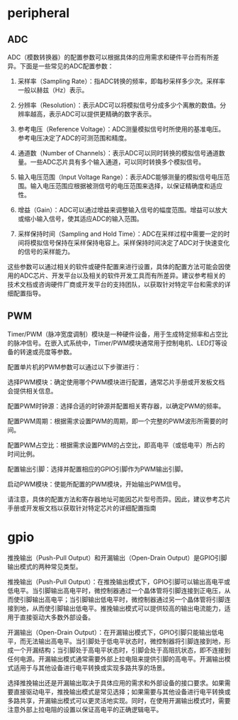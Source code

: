 # peripheral

## ADC
ADC（模数转换器）的配置参数可以根据具体的应用需求和硬件平台而有所差异。下面是一些常见的ADC配置参数：

1. 采样率（Sampling Rate）：指ADC转换的频率，即每秒采样多少次。采样率一般以赫兹（Hz）表示。

2. 分辨率（Resolution）：表示ADC可以将模拟信号分成多少个离散的数值。分辨率越高，表示ADC可以提供更精确的数字表示。

3. 参考电压（Reference Voltage）：ADC测量模拟信号时所使用的基准电压。参考电压决定了ADC的可测范围和精度。

4. 通道数（Number of Channels）：表示ADC可以同时转换的模拟信号通道数量。一些ADC芯片具有多个输入通道，可以同时转换多个模拟信号。

5. 输入电压范围（Input Voltage Range）：表示ADC能够测量的模拟信号电压范围。输入电压范围应根据被测信号的电压范围来选择，以保证精确度和适应性。

6. 增益（Gain）：ADC可以通过增益来调整输入信号的幅度范围。增益可以放大或缩小输入信号，使其适应ADC的输入范围。

7. 采样保持时间（Sampling and Hold Time）：ADC在采样过程中需要一定的时间将模拟信号保持在采样保持电容上。采样保持时间决定了ADC对于快速变化的信号的采样能力。

这些参数可以通过相关的软件或硬件配置来进行设置，具体的配置方法可能会因使用的ADC芯片、开发平台以及相关的软件开发工具而有所差异。建议参考相关的技术文档或咨询硬件厂商或开发平台的支持团队，以获取针对特定平台和需求的详细配置指导。

## PWM

Timer/PWM（脉冲宽度调制）模块是一种硬件设备，用于生成特定频率和占空比的脉冲信号。在嵌入式系统中，Timer/PWM模块通常用于控制电机、LED灯等设备的转速或亮度等参数。

配置单片机的PWM参数可以通过以下步骤进行：

选择PWM模块：确定使用哪个PWM模块进行配置，通常芯片手册或开发板文档会提供相关信息。

配置PWM时钟源：选择合适的时钟源并配置相关寄存器，以确定PWM的频率。

配置PWM周期：根据需求设置PWM的周期，即一个完整的PWM波形所需要的时间。

配置PWM占空比：根据需求设置PWM的占空比，即高电平（或低电平）所占的时间比例。

配置输出引脚：选择并配置相应的GPIO引脚作为PWM输出引脚。

启动PWM模块：使能所配置的PWM模块，开始输出PWM信号。

请注意，具体的配置方法和寄存器地址可能因芯片型号而异。因此，建议参考芯片手册或开发板文档以获取针对特定芯片的详细配置指南

# gpio

推挽输出（Push-Pull Output）和开漏输出（Open-Drain Output）是GPIO引脚输出模式的两种常见类型。

推挽输出（Push-Pull Output）：在推挽输出模式下，GPIO引脚可以输出高电平或低电平。当引脚输出高电平时，微控制器通过一个晶体管将引脚连接到正电压，从而使引脚输出高电平；当引脚输出低电平时，微控制器通过另一个晶体管将引脚连接到地，从而使引脚输出低电平。推挽输出模式可以提供较高的输出电流能力，适用于直接驱动大多数外部设备。

开漏输出（Open-Drain Output）：在开漏输出模式下，GPIO引脚只能输出低电平，而无法输出高电平。当引脚处于低电平状态时，微控制器将引脚连接到地，形成一个开漏结构；当引脚处于高电平状态时，引脚会处于高阻抗状态，即不连接到任何电源。开漏输出模式通常需要外部上拉电阻来提供引脚的高电平。开漏输出模式适用于与其他设备进行电平转换或实现多路共享的场景。

选择推挽输出还是开漏输出取决于具体应用的需求和外部设备的接口要求。如果需要直接驱动电平，推挽输出模式是常见选择；如果需要与其他设备进行电平转换或多路共享，开漏输出模式可以更灵活地实现。同时，在使用开漏输出模式时，需要注意外部上拉电阻的设置以保证高电平的正确逻辑电平。